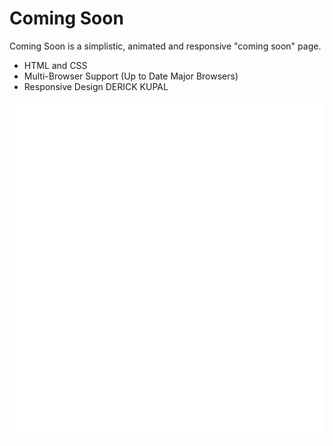 Coming Soon
===========
Coming Soon is a simplistic, animated and responsive "coming soon" page.

- HTML and CSS
- Multi-Browser Support (Up to Date Major Browsers)
- Responsive Design
DERICK KUPAL
<img src="index.svg" width="960" height="540" />
